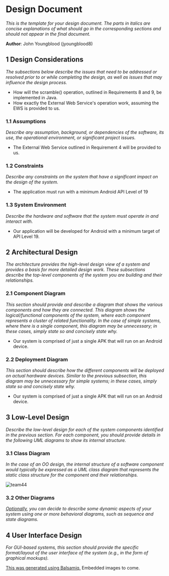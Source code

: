 # Design Document

*This is the template for your design document. The parts in italics are concise explanations of what should go in the corresponding sections and should not appear in the final document.*

**Author**: John Youngblood (jyoungblood8)

## 1 Design Considerations

*The subsections below describe the issues that need to be addressed or resolved prior to or while completing the design, as well as issues that may influence the design process.*

* How will the scramble() operation, outlined in Requirements 8 and 9, be implemented in Java.
* How exactly the External Web Service's operation work, assuming the EWS is provided to us.

### 1.1 Assumptions

*Describe any assumption, background, or dependencies of the software, its use, the operational environment, or significant project issues.*

* The External Web Service outlined in Requirement 4 will be provided to us.

### 1.2 Constraints

*Describe any constraints on the system that have a significant impact on the design of the system.*

* The application must run with a minimum Android API Level of 19

### 1.3 System Environment

*Describe the hardware and software that the system must operate in and interact with.*

* Our application will be developed for Android with a minimum target of API Level 19.

## 2 Architectural Design

*The architecture provides the high-level design view of a system and provides a basis for more detailed design work. These subsections describe the top-level components of the system you are building and their relationships.*

### 2.1 Component Diagram

*This section should provide and describe a diagram that shows the various components and how they are connected. This diagram shows the logical/functional components of the system, where each component represents a cluster of related functionality. In the case of simple systems, where there is a single component, this diagram may be unnecessary; in these cases, simply state so and concisely state why.*

* Our system is comprised of just a single APK that will run on an Android device.

### 2.2 Deployment Diagram

*This section should describe how the different components will be deployed on actual hardware devices. Similar to the previous subsection, this diagram may be unnecessary for simple systems; in these cases, simply state so and concisely state why.*

* Our system is comprised of just a single APK that will run on an Android device.

## 3 Low-Level Design

*Describe the low-level design for each of the system components identified in the previous section. For each component, you should provide details in the following UML diagrams to show its internal structure.*

### 3.1 Class Diagram

*In the case of an OO design, the internal structure of a software component would typically be expressed as a UML class diagram that represents the static class structure for the component and their relationships.*

![team44](https://github.gatech.edu/gt-omscs-se-2017fall/6300Fall17Team44/blob/master/GroupProject/Design-Team/images/team44Design.png?raw=true "Team design")

### 3.2 Other Diagrams

*<u>Optionally</u>, you can decide to describe some dynamic aspects of your system using one or more behavioral diagrams, such as sequence and state diagrams.*

## 4 User Interface Design
*For GUI-based systems, this section should provide the specific format/layout of the user interface of the system (e.g., in the form of graphical mockups).*

[This was generated using Balsamiq.](../GUI_Mockup.pdf) Embedded images to come.